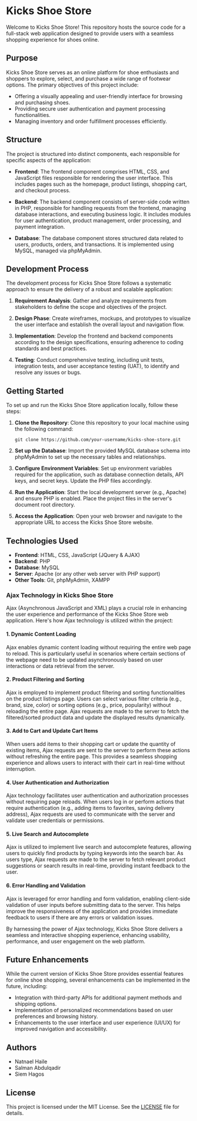 # Kicks Shoe Store

Welcome to Kicks Shoe Store! This repository hosts the source code for a full-stack web application designed to provide users with a seamless shopping experience for shoes online.

## Purpose

Kicks Shoe Store serves as an online platform for shoe enthusiasts and shoppers to explore, select, and purchase a wide range of footwear options. The primary objectives of this project include:

- Offering a visually appealing and user-friendly interface for browsing and purchasing shoes.
- Providing secure user authentication and payment processing functionalities.
- Managing inventory and order fulfillment processes efficiently.

## Structure

The project is structured into distinct components, each responsible for specific aspects of the application:

- **Frontend**: The frontend component comprises HTML, CSS, and JavaScript files responsible for rendering the user interface. This includes pages such as the homepage, product listings, shopping cart, and checkout process.

- **Backend**: The backend component consists of server-side code written in PHP, responsible for handling requests from the frontend, managing database interactions, and executing business logic. It includes modules for user authentication, product management, order processing, and payment integration.

- **Database**: The database component stores structured data related to users, products, orders, and transactions. It is implemented using MySQL, managed via phpMyAdmin.

## Development Process

The development process for Kicks Shoe Store follows a systematic approach to ensure the delivery of a robust and scalable application:

1. **Requirement Analysis**: Gather and analyze requirements from stakeholders to define the scope and objectives of the project.

2. **Design Phase**: Create wireframes, mockups, and prototypes to visualize the user interface and establish the overall layout and navigation flow.

3. **Implementation**: Develop the frontend and backend components according to the design specifications, ensuring adherence to coding standards and best practices.

4. **Testing**: Conduct comprehensive testing, including unit tests, integration tests, and user acceptance testing (UAT), to identify and resolve any issues or bugs.


## Getting Started

To set up and run the Kicks Shoe Store application locally, follow these steps:

1. **Clone the Repository**: Clone this repository to your local machine using the following command:
   ```
   git clone https://github.com/your-username/kicks-shoe-store.git
   ```

2. **Set up the Database**: Import the provided MySQL database schema into phpMyAdmin to set up the necessary tables and relationships.

3. **Configure Environment Variables**: Set up environment variables required for the application, such as database connection details, API keys, and secret keys. Update the PHP files accordingly.

4. **Run the Application**: Start the local development server (e.g., Apache) and ensure PHP is enabled. Place the project files in the server's document root directory.

5. **Access the Application**: Open your web browser and navigate to the appropriate URL to access the Kicks Shoe Store website.

## Technologies Used

- **Frontend**: HTML, CSS, JavaScript (JQuery & AJAX)
- **Backend**: PHP
- **Database**: MySQL
- **Server**: Apache (or any other web server with PHP support)
- **Other Tools**: Git, phpMyAdmin, XAMPP

### Ajax Technology in Kicks Shoe Store

Ajax (Asynchronous JavaScript and XML) plays a crucial role in enhancing the user experience and performance of the Kicks Shoe Store web application. Here's how Ajax technology is utilized within the project:

#### 1. Dynamic Content Loading

Ajax enables dynamic content loading without requiring the entire web page to reload. This is particularly useful in scenarios where certain sections of the webpage need to be updated asynchronously based on user interactions or data retrieval from the server.

#### 2. Product Filtering and Sorting

Ajax is employed to implement product filtering and sorting functionalities on the product listings page. Users can select various filter criteria (e.g., brand, size, color) or sorting options (e.g., price, popularity) without reloading the entire page. Ajax requests are made to the server to fetch the filtered/sorted product data and update the displayed results dynamically.

#### 3. Add to Cart and Update Cart Items

When users add items to their shopping cart or update the quantity of existing items, Ajax requests are sent to the server to perform these actions without refreshing the entire page. This provides a seamless shopping experience and allows users to interact with their cart in real-time without interruption.

#### 4. User Authentication and Authorization

Ajax technology facilitates user authentication and authorization processes without requiring page reloads. When users log in or perform actions that require authentication (e.g., adding items to favorites, saving delivery address), Ajax requests are used to communicate with the server and validate user credentials or permissions.

#### 5. Live Search and Autocomplete

Ajax is utilized to implement live search and autocomplete features, allowing users to quickly find products by typing keywords into the search bar. As users type, Ajax requests are made to the server to fetch relevant product suggestions or search results in real-time, providing instant feedback to the user.

#### 6. Error Handling and Validation

Ajax is leveraged for error handling and form validation, enabling client-side validation of user inputs before submitting data to the server. This helps improve the responsiveness of the application and provides immediate feedback to users if there are any errors or validation issues.

By harnessing the power of Ajax technology, Kicks Shoe Store delivers a seamless and interactive shopping experience, enhancing usability, performance, and user engagement on the web platform.

## Future Enhancements

While the current version of Kicks Shoe Store provides essential features for online shoe shopping, several enhancements can be implemented in the future, including:

- Integration with third-party APIs for additional payment methods and shipping options.
- Implementation of personalized recommendations based on user preferences and browsing history.
- Enhancements to the user interface and user experience (UI/UX) for improved navigation and accessibility.

## Authors

- Natnael Haile
- Salman Abdulqadir
- Siem Hagos

## License

This project is licensed under the MIT License. See the [LICENSE](LICENSE) file for details.

